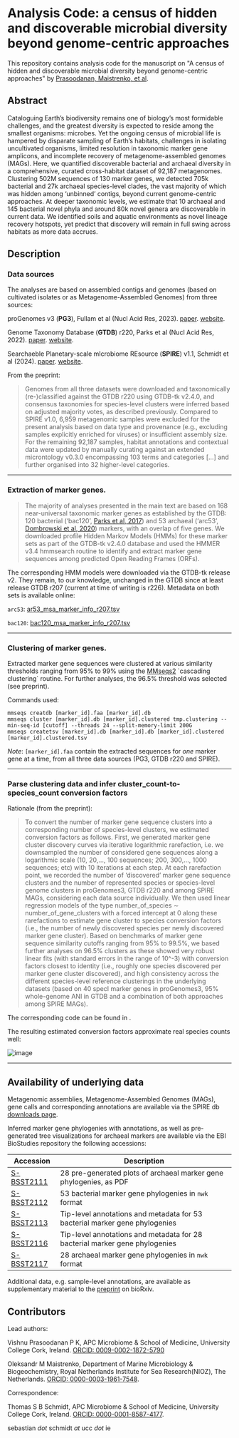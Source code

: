# Analysis Code: a census of hidden and discoverable microbial diversity beyond genome-centric approaches

This repository contains analysis code for the manuscript on "A census of hidden and discoverable microbial diversity beyond genome-centric approaches" by [Prasoodanan, Maistrenko, et al](https://www.biorxiv.org/content/10.1101/2025.06.26.661807v1).

## Abstract

Cataloguing Earth’s biodiversity remains one of biology’s most formidable challenges, and the greatest diversity is expected to reside among the smallest organisms: microbes. Yet the ongoing census of microbial life is hampered by disparate sampling of Earth’s habitats, challenges in isolating uncultivated organisms, limited resolution in taxonomic marker gene amplicons, and incomplete recovery of metagenome-assembled genomes (MAGs). Here, we quantified discoverable bacterial and archaeal diversity in a comprehensive, curated cross-habitat dataset of 92,187 metagenomes. Clustering 502M sequences of 130 marker genes, we detected 705k bacterial and 27k archaeal species-level clades, the vast majority of which was hidden among ‘unbinned’ contigs, beyond current genome-centric approaches. At deeper taxonomic levels, we estimate that 10 archaeal and 145 bacterial novel phyla and around 80k novel genera are discoverable in current data. We identified soils and aquatic environments as novel lineage recovery hotspots, yet predict that discovery will remain in full swing across habitats as more data accrues.

## Description

### Data sources

The analyses are based on assembled contigs and genomes (based on cultivated isolates or as Metagenome-Assembled Genomes) from three sources:

proGenomes v3 (**PG3**), Fullam et al (Nucl Acid Res, 2023). [paper](https://academic.oup.com/nar/article/51/D1/D760/6835361). [website](https://progenomes.embl.de).

Genome Taxonomy Database (**GTDB**) r220, Parks et al (Nucl Acid Res, 2022). [paper](https://academic.oup.com/nar/article/50/D1/D785/6370255). [website](https://gtdb.ecogenomic.org/stats/r220).

Searchaeble Planetary-scale mIcrobiome REsource (**SPIRE**) v1.1, Schmidt et al (2024). [paper](https://academic.oup.com/nar/article/52/D1/D777/7332059). [website](spire.embl.de).

From the preprint:

> Genomes from all three datasets were downloaded and taxonomically (re-)classified against the GTDB r220 using GTDB-tk v2.4.0, and consensus taxonomies for species-level clusters were inferred based on adjusted majority votes, as described previously. Compared to SPIRE v1.0, 6,959 metagenomic samples were excluded for the present analysis based on data type and provenance (e.g., excluding samples explicitly enriched for viruses) or insufficient assembly size. For the remaining 92,187 samples, habitat annotations and contextual data were updated by manually curating against an extended microntology v0.3.0 encompassing 103 terms and categories [...] and further organised into 32 higher-level categories.

---

### Extraction of marker genes.

> The majority of analyses presented in the main text are based on 168 near-universal taxonomic marker genes as established by the GTDB: 120 bacterial (‘bac120’, [Parks et al, 2017](https://www.nature.com/articles/s41564-017-0012-7)) and 53 archaeal (‘arc53’, [Dombrowski et al, 2020](https://pubmed.ncbi.nlm.nih.gov/32770105/)) markers, with an overlap of five genes. We downloaded profile Hidden Markov Models (HMMs) for these marker sets as part of the GTDB-tk v2.4.0 database and used the HMMER v3.4 hmmsearch routine to identify and extract marker gene sequences among predicted Open Reading Frames (ORFs).

The corresponding HMM models were downloaded via the GTDB-tk release v2. They remain, to our knowledge, unchanged in the GTDB since at least release GTDB r207 (current at time of writing is r226). Metadata on both sets is available online:

`arc53`: [ar53_msa_marker_info_r207.tsv](https://data.ace.uq.edu.au/public/gtdb/data/releases/release207/207.0/auxillary_files/ar53_msa_marker_info_r207.tsv)

`bac120`: [bac120_msa_marker_info_r207.tsv](https://data.ace.uq.edu.au/public/gtdb/data/releases/release207/207.0/auxillary_files/bac120_msa_marker_info_r207.tsv)

---

### Clustering of marker genes.

Extracted marker gene sequences were clustered at various similarity thresholds ranging from 95% to 99% using the [MMseqs2]([https://www.nature.com/articles/s41467-018-04964-5](https://mmseqs.com/latest/userguide.pdf)) `cascading clustering` routine. For further analyses, the 96.5% threshold was selected (see preprint).

Commands used:

```
mmseqs creatdb [marker_id].faa [marker_id].db
mmseqs cluster [marker_id].db [marker_id].clustered tmp.clustering --min-seq-id [cutoff] --threads 24 --split-memory-limit 200G
mmseqs createtsv [marker_id].db [marker_id].db [marker_id].clustered [marker_id].clustered.tsv
```

_Note_: `[marker_id].faa` contain the extracted sequences for *one* marker gene at a time, from all three data sources (PG3, GTDB r220 and SPIRE).

---

### Parse clustering data and infer cluster_count-to-species_count conversion factors

Rationale (from the preprint):

> To convert the number of marker gene sequence clusters into a corresponding number of species-level clusters, we estimated conversion factors as follows. First, we generated marker gene cluster discovery curves via iterative logarithmic rarefaction, i.e. we downsampled the number of considered gene sequences along a logarithmic scale (10, 20,…, 100 sequences; 200, 300,…, 1000 sequences; etc) with 10 iterations at each step. At each rarefaction point, we recorded the number of ‘discovered’ marker gene sequence clusters and the number of represented species or species-level genome clusters in proGenomes3, GTDB r220 and among SPIRE MAGs, considering each data source individually. We then used linear regression models of the type number_of_species ∼ number_of_gene_clusters with a forced intercept at 0 along these rarefactions to estimate gene cluster to species conversion factors (i.e., the number of newly discovered species per newly discovered marker gene cluster). Based on benchmarks of marker gene sequence similarity cutoffs ranging from 95% to 99.5%, we based further analyses on 96.5% clusters as these showed very robust linear fits (with standard errors in the range of 10^-3) with conversion factors closest to identity (i.e., roughly one species discovered per marker gene cluster discovered), and high consistency across the different species-level reference clusterings in the underlying datasets (based on 40 specI marker genes in proGenomes3, 95% whole-genome ANI in GTDB and a combination of both approaches among SPIRE MAGs).

The corresponding code can be found in []().

The resulting estimated conversion factors approximate real species counts well:

![image](https://github.com/user-attachments/assets/e8c88322-f4b2-4942-b647-dc7583d9dcf8)


---

## Availability of underlying data

Metagenomic assemblies, Metagenome-Assembled Genomes (MAGs), gene calls and corresponding annotations are available via the SPIRE db [downloads page](spire.embl.de/downloads).

Inferred marker gene phylogenies with annotations, as well as pre-generated tree visualizations for archaeal markers are available via the EBI BioStudies repository the following accessions:

| Accession | Description |
| ---- | ---- |
| [S-BSST2111](https://www.ebi.ac.uk/biostudies/studies/S-BSST2111) | 28 pre-generated plots of archaeal marker gene phylogenies, as PDF |
| [S-BSST2112](https://www.ebi.ac.uk/biostudies/studies/S-BSST2112) | 53 bacterial marker gene phylogenies in `nwk` format |
| [S-BSST2113](https://www.ebi.ac.uk/biostudies/studies/S-BSST2113) | Tip-level annotations and metadata for 53 bacterial marker gene phylogenies |
| [S-BSST2116](https://www.ebi.ac.uk/biostudies/studies/S-BSST2116) | Tip-level annotations and metadata for 28 bacterial marker gene phylogenies |
| [S-BSST2117](https://www.ebi.ac.uk/biostudies/studies/S-BSST2117) | 28 archaeal marker gene phylogenies in `nwk` format |

Additional data, e.g. sample-level annotations, are available as supplementary material to the [preprint](https://www.biorxiv.org/content/10.1101/2025.06.26.661807v1.supplementary-material) on bioRxiv.

## Contributors

Lead authors:

Vishnu Prasoodanan P K, APC Microbiome & School of Medicine, University College Cork, Ireland. [ORCID: 0009-0002-1872-5790](https://orcid.org/0009-0002-1872-5790)

Oleksandr M Maistrenko, Department of Marine Microbiology & Biogeochemistry, Royal Netherlands Institute for Sea Research(NIOZ), The Netherlands. [ORCID: 0000-0003-1961-7548](https://orcid.org/0000-0003-1961-7548).


Correspondence:

Thomas S B Schmidt, APC Microbiome & School of Medicine, University College Cork, Ireland. [ORCID: 0000-0001-8587-4177](https://orcid.org/0000-0001-8587-4177).

sebastian _dot_ schmidt _at_ ucc _dot_ ie

